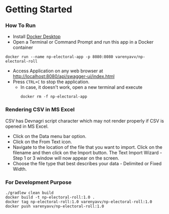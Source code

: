 # Getting Started

### How To Run
* Install [Docker Desktop](https://www.docker.com/products/docker-desktop/)
* Open a Terminal or Command Prompt and run this app in a Docker container
```
docker run --name np-electoral-app -p 8080:8080 varenyavv/np-electoral-roll
```
* Access Application on any web browser at [http://localhost:8080/api/swagger-ui/index.html](http://localhost:8080/api/swagger-ui/index.html)
* Press `CTRL+C` to stop the application. 
  * In case, it doesn't work, open a new terminal and execute
    ```
    docker rm -f np-electoral-app
    ```

### Rendering CSV in MS Excel

CSV has Devnagri script character which may not render properly if CSV is opened in MS Excel.

* Click on the Data menu bar option.
* Click on the From Text icon.
* Navigate to the location of the file that you want to import. Click on the filename and then click on the Import
  button. The Text Import Wizard - Step 1 or 3 window will now appear on the screen.
* Choose the file type that best describes your data - Delimited or Fixed Width.

### For Development Purpose
```
./gradlew clean build
docker build -t np-electoral-roll:1.0 .
docker tag np-electoral-roll:1.0 varenyavv/np-electoral-roll:1.0
docker push varenyavv/np-electoral-roll:1.0
```
